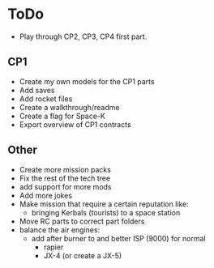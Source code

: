 # ToDo

- Play through CP2, CP3, CP4 first part.

## CP1

- Create my own models for the CP1 parts
- Add saves
- Add rocket files
- Create a walkthrough/readme
- Create a flag for Space-K
- Export overview of CP1 contracts

## Other

- Create more mission packs
- Fix the rest of the tech tree
- add support for more mods
- Add more jokes
- Make mission that require a certain reputation like:
  - bringing Kerbals (tourists) to a space station
- Move RC parts to correct part folders
- balance the air engines:
  - add after burner to and better ISP (9000) for normal
    - rapier
    - JX-4 (or create a JX-5)